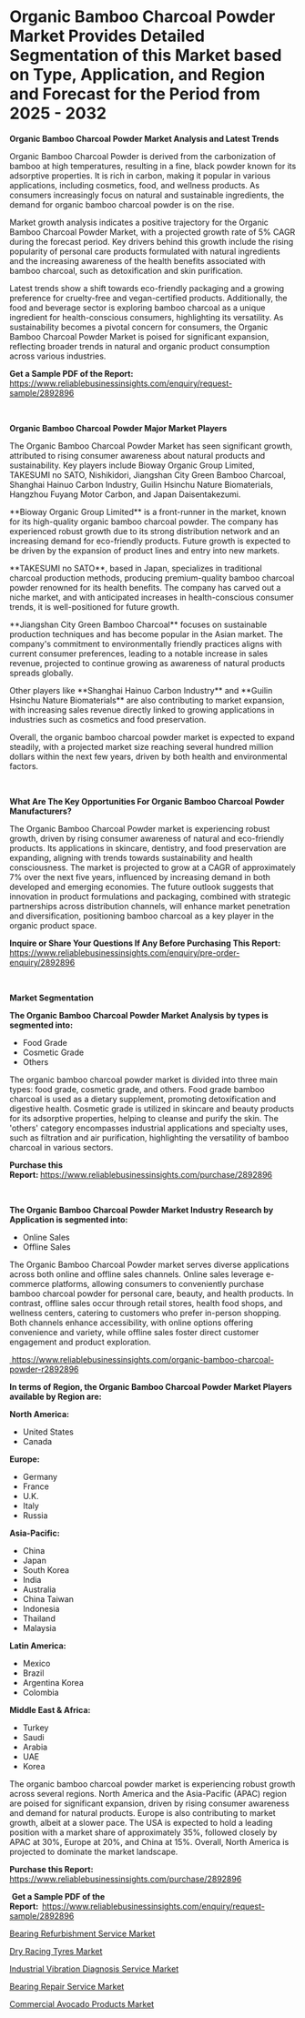 <p><h1>Organic Bamboo Charcoal Powder Market Provides Detailed Segmentation of this Market based on Type, Application, and Region and Forecast for the Period from 2025 - 2032</h1></p><p><strong>Organic Bamboo Charcoal Powder Market Analysis and Latest Trends</strong></p>
<p><p>Organic Bamboo Charcoal Powder is derived from the carbonization of bamboo at high temperatures, resulting in a fine, black powder known for its adsorptive properties. It is rich in carbon, making it popular in various applications, including cosmetics, food, and wellness products. As consumers increasingly focus on natural and sustainable ingredients, the demand for organic bamboo charcoal powder is on the rise.</p><p>Market growth analysis indicates a positive trajectory for the Organic Bamboo Charcoal Powder Market, with a projected growth rate of 5% CAGR during the forecast period. Key drivers behind this growth include the rising popularity of personal care products formulated with natural ingredients and the increasing awareness of the health benefits associated with bamboo charcoal, such as detoxification and skin purification.</p><p>Latest trends show a shift towards eco-friendly packaging and a growing preference for cruelty-free and vegan-certified products. Additionally, the food and beverage sector is exploring bamboo charcoal as a unique ingredient for health-conscious consumers, highlighting its versatility. As sustainability becomes a pivotal concern for consumers, the Organic Bamboo Charcoal Powder Market is poised for significant expansion, reflecting broader trends in natural and organic product consumption across various industries.</p></p>
<p><strong>Get a Sample PDF of the Report:&nbsp;</strong> <a href="https://www.reliablebusinessinsights.com/enquiry/request-sample/2892896?utm_campaign=57&utm_medium=2&utm_source=Github&utm_content=ia&utm_term=15032025&utm_id=organic-bamboo-charcoal-powder">https://www.reliablebusinessinsights.com/enquiry/request-sample/2892896</a></p>
<p>&nbsp;</p>
<p><strong>Organic Bamboo Charcoal Powder Major Market Players</strong></p>
<p><p>The Organic Bamboo Charcoal Powder Market has seen significant growth, attributed to rising consumer awareness about natural products and sustainability. Key players include Bioway Organic Group Limited, TAKESUMI no SATO, Nishikidori, Jiangshan City Green Bamboo Charcoal, Shanghai Hainuo Carbon Industry, Guilin Hsinchu Nature Biomaterials, Hangzhou Fuyang Motor Carbon, and Japan Daisentakezumi.</p><p>**Bioway Organic Group Limited** is a front-runner in the market, known for its high-quality organic bamboo charcoal powder. The company has experienced robust growth due to its strong distribution network and an increasing demand for eco-friendly products. Future growth is expected to be driven by the expansion of product lines and entry into new markets.</p><p>**TAKESUMI no SATO**, based in Japan, specializes in traditional charcoal production methods, producing premium-quality bamboo charcoal powder renowned for its health benefits. The company has carved out a niche market, and with anticipated increases in health-conscious consumer trends, it is well-positioned for future growth.</p><p>**Jiangshan City Green Bamboo Charcoal** focuses on sustainable production techniques and has become popular in the Asian market. The company's commitment to environmentally friendly practices aligns with current consumer preferences, leading to a notable increase in sales revenue, projected to continue growing as awareness of natural products spreads globally.</p><p>Other players like **Shanghai Hainuo Carbon Industry** and **Guilin Hsinchu Nature Biomaterials** are also contributing to market expansion, with increasing sales revenue directly linked to growing applications in industries such as cosmetics and food preservation.</p><p>Overall, the organic bamboo charcoal powder market is expected to expand steadily, with a projected market size reaching several hundred million dollars within the next few years, driven by both health and environmental factors.</p></p>
<p>&nbsp;</p>
<p><strong>What Are The Key Opportunities For Organic Bamboo Charcoal Powder Manufacturers?</strong></p>
<p><p>The Organic Bamboo Charcoal Powder market is experiencing robust growth, driven by rising consumer awareness of natural and eco-friendly products. Its applications in skincare, dentistry, and food preservation are expanding, aligning with trends towards sustainability and health consciousness. The market is projected to grow at a CAGR of approximately 7% over the next five years, influenced by increasing demand in both developed and emerging economies. The future outlook suggests that innovation in product formulations and packaging, combined with strategic partnerships across distribution channels, will enhance market penetration and diversification, positioning bamboo charcoal as a key player in the organic product space.</p></p>
<p><strong>Inquire or Share Your Questions If Any Before Purchasing This Report:</strong> <a href="https://www.reliablebusinessinsights.com/enquiry/pre-order-enquiry/2892896?utm_campaign=57&utm_medium=2&utm_source=Github&utm_content=ia&utm_term=15032025&utm_id=organic-bamboo-charcoal-powder">https://www.reliablebusinessinsights.com/enquiry/pre-order-enquiry/2892896</a></p>
<p>&nbsp;</p>
<p><strong>Market Segmentation</strong></p>
<p><strong>The Organic Bamboo Charcoal Powder Market Analysis by types is segmented into:</strong></p>
<p><ul><li>Food Grade</li><li>Cosmetic Grade</li><li>Others</li></ul></p>
<p><p>The organic bamboo charcoal powder market is divided into three main types: food grade, cosmetic grade, and others. Food grade bamboo charcoal is used as a dietary supplement, promoting detoxification and digestive health. Cosmetic grade is utilized in skincare and beauty products for its adsorptive properties, helping to cleanse and purify the skin. The 'others' category encompasses industrial applications and specialty uses, such as filtration and air purification, highlighting the versatility of bamboo charcoal in various sectors.</p></p>
<p><strong>Purchase this Report:&nbsp;</strong><a href="https://www.reliablebusinessinsights.com/purchase/2892896?utm_campaign=57&utm_medium=2&utm_source=Github&utm_content=ia&utm_term=15032025&utm_id=organic-bamboo-charcoal-powder">https://www.reliablebusinessinsights.com/purchase/2892896</a></p>
<p>&nbsp;</p>
<p><strong>The Organic Bamboo Charcoal Powder Market Industry Research by Application is segmented into:</strong></p>
<p><ul><li>Online Sales</li><li>Offline Sales</li></ul></p>
<p><p>The Organic Bamboo Charcoal Powder market serves diverse applications across both online and offline sales channels. Online sales leverage e-commerce platforms, allowing consumers to conveniently purchase bamboo charcoal powder for personal care, beauty, and health products. In contrast, offline sales occur through retail stores, health food shops, and wellness centers, catering to customers who prefer in-person shopping. Both channels enhance accessibility, with online options offering convenience and variety, while offline sales foster direct customer engagement and product exploration.</p></p>
<p><a href="https://www.reliablebusinessinsights.com/organic-bamboo-charcoal-powder-r2892896?utm_campaign=57&utm_medium=2&utm_source=Github&utm_content=ia&utm_term=15032025&utm_id=organic-bamboo-charcoal-powder">&nbsp;https://www.reliablebusinessinsights.com/organic-bamboo-charcoal-powder-r2892896</a></p>
<p><strong>In terms of Region, the Organic Bamboo Charcoal Powder Market Players available by Region are:</strong></p>
<p>
    <p> <strong> North America: </strong>
        <ul>
            <li>United States</li>
            <li>Canada</li>
        </ul>
        </p> 
    <p> <strong> Europe: </strong>
        <ul>
            <li>Germany</li>
            <li>France</li>
            <li>U.K.</li>
            <li>Italy</li>
            <li>Russia</li>
        </ul>
        </p> 
    <p> <strong> Asia-Pacific: </strong>
        <ul>
            <li>China</li>
            <li>Japan</li>
            <li>South Korea</li>
            <li>India</li>
            <li>Australia</li>
            <li>China Taiwan</li>
            <li>Indonesia</li>
            <li>Thailand</li>
            <li>Malaysia</li>
        </ul>
        </p> 
    <p> <strong> Latin America: </strong>
        <ul>
            <li>Mexico</li>
            <li>Brazil</li>
            <li>Argentina Korea</li>
            <li>Colombia</li>
        </ul>
        </p> 
    <p> <strong> Middle East & Africa: </strong>
        <ul>
            <li>Turkey</li>
            <li>Saudi</li>
            <li>Arabia</li>
            <li>UAE</li>
            <li>Korea</li>
        </ul>
    </p>
    </p>
<p><p>The organic bamboo charcoal powder market is experiencing robust growth across several regions. North America and the Asia-Pacific (APAC) region are poised for significant expansion, driven by rising consumer awareness and demand for natural products. Europe is also contributing to market growth, albeit at a slower pace. The USA is expected to hold a leading position with a market share of approximately 35%, followed closely by APAC at 30%, Europe at 20%, and China at 15%. Overall, North America is projected to dominate the market landscape.</p></p>
<p><strong>Purchase this Report: </strong><a href="https://www.reliablebusinessinsights.com/purchase/2892896?utm_campaign=57&utm_medium=2&utm_source=Github&utm_content=ia&utm_term=15032025&utm_id=organic-bamboo-charcoal-powder">https://www.reliablebusinessinsights.com/purchase/2892896</a></p>
<p>&nbsp;<strong>Get a Sample PDF of the Report:&nbsp;&nbsp;</strong><a href="https://www.reliablebusinessinsights.com/enquiry/request-sample/2892896?utm_campaign=57&utm_medium=2&utm_source=Github&utm_content=ia&utm_term=15032025&utm_id=organic-bamboo-charcoal-powder">https://www.reliablebusinessinsights.com/enquiry/request-sample/2892896</a></p>
<p><strong></strong></p>
<p><p><a href="https://github.com/godekkutero4/Market-Research-Report-List-1/blob/main/bearing-refurbishment-service-market.md?utm_campaign=57&utm_medium=2&utm_source=Github&utm_content=ia&utm_term=15032025&utm_id=organic-bamboo-charcoal-powder">Bearing Refurbishment Service Market</a></p><p><a href="https://github.com/abdhsheila7/Market-Research-Report-List-1/blob/main/dry-racing-tyres-market.md?utm_campaign=57&utm_medium=2&utm_source=Github&utm_content=ia&utm_term=15032025&utm_id=organic-bamboo-charcoal-powder">Dry Racing Tyres Market</a></p><p><a href="https://github.com/gasikcalbos8/Market-Research-Report-List-1/blob/main/industrial-vibration-diagnosis-service-market.md?utm_campaign=57&utm_medium=2&utm_source=Github&utm_content=ia&utm_term=15032025&utm_id=organic-bamboo-charcoal-powder">Industrial Vibration Diagnosis Service Market</a></p><p><a href="https://github.com/dringmurza6r/Market-Research-Report-List-1/blob/main/bearing-repair-service-market.md?utm_campaign=57&utm_medium=2&utm_source=Github&utm_content=ia&utm_term=15032025&utm_id=organic-bamboo-charcoal-powder">Bearing Repair Service Market</a></p><p><a href="https://github.com/rumaskdallys2/Market-Research-Report-List-1/blob/main/commercial-avocado-products-market.md?utm_campaign=57&utm_medium=2&utm_source=Github&utm_content=ia&utm_term=15032025&utm_id=organic-bamboo-charcoal-powder">Commercial Avocado Products Market</a></p></p>